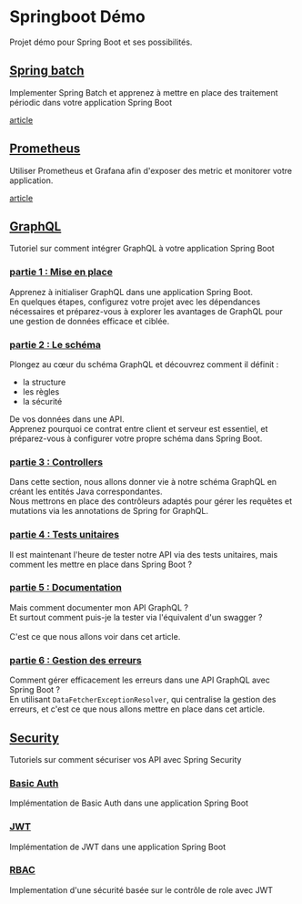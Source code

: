 # Springboot Démo
Projet démo pour Spring Boot et ses possibilités.

## [Spring batch](spring-batch-tutorial)
Implementer Spring Batch et apprenez à mettre en place des traitement périodic dans votre application Spring Boot

[article](https://www.sfeir.dev/back/planifier-des-taches-avec-spring-batch/)

## [Prometheus](prometheus-tutorial)
Utiliser Prometheus et Grafana afin d'exposer des metric et monitorer votre application.

[article](https://www.sfeir.dev/back/superviser-votre-application-spring-boot/)

## [GraphQL](graphql-tutorial)
Tutoriel sur comment intégrer GraphQL à votre application Spring Boot
### [partie 1 : Mise en place]()
Apprenez à initialiser GraphQL dans une application Spring Boot.<br>
En quelques étapes, configurez votre projet avec les dépendances nécessaires et préparez-vous à explorer les avantages de GraphQL pour une gestion de données efficace et ciblée.
### [partie 2 : Le schéma]()
Plongez au cœur du schéma GraphQL et découvrez comment il définit :
- la structure
- les règles
- la sécurité

De vos données dans une API. <br>
Apprenez pourquoi ce contrat entre client et serveur est essentiel, et préparez-vous à configurer votre propre schéma dans Spring Boot.
### [partie 3 : Controllers]()
Dans cette section, nous allons donner vie à notre schéma GraphQL en créant les entités Java correspondantes. <br>
Nous mettrons en place des contrôleurs adaptés pour gérer les requêtes et mutations via les annotations de Spring for GraphQL.
### [partie 4 : Tests unitaires]()
Il est maintenant l'heure de tester notre API via des tests unitaires, mais comment les mettre en place dans Spring Boot ?
### [partie 5 : Documentation]()
Mais comment documenter mon API GraphQL ? <br>
Et surtout comment puis-je la tester via l'équivalent d'un swagger ?<br>
<br>C'est ce que nous allons voir dans cet article.
### [partie 6 : Gestion des erreurs]()
Comment gérer efficacement les erreurs dans une API GraphQL avec Spring Boot ?<br>
En utilisant `DataFetcherExceptionResolver`, qui centralise la gestion des erreurs, et c'est ce que nous allons mettre en place dans cet article.


## [Security](security-tutorial)
Tutoriels sur comment sécuriser vos API avec Spring Security
### [Basic Auth](security-tutorial/basic-auth-tutorial)
Implémentation de Basic Auth dans une application Spring Boot
### [JWT](security-tutorial/jwt-tutorial)
Implémentation de JWT dans une application Spring Boot
### [RBAC](security-tutorial/jwt-rbac-tutorial)
Implementation d'une sécurité basée sur le contrôle de role avec JWT